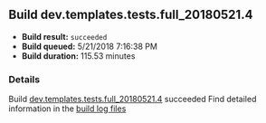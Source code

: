 ## Build dev.templates.tests.full_20180521.4
- **Build result:** `succeeded`
- **Build queued:** 5/21/2018 7:16:38 PM
- **Build duration:** 115.53 minutes
### Details
Build [dev.templates.tests.full_20180521.4](https://winappstudio.visualstudio.com/web/build.aspx?pcguid=a4ef43be-68ce-4195-a619-079b4d9834c2&builduri=vstfs%3a%2f%2f%2fBuild%2fBuild%2f25698) succeeded
Find detailed information in the [build log files](https://uwpctdiags.blob.core.windows.net/buildlogs/dev.templates.tests.full_20180521.4_logs.zip)
